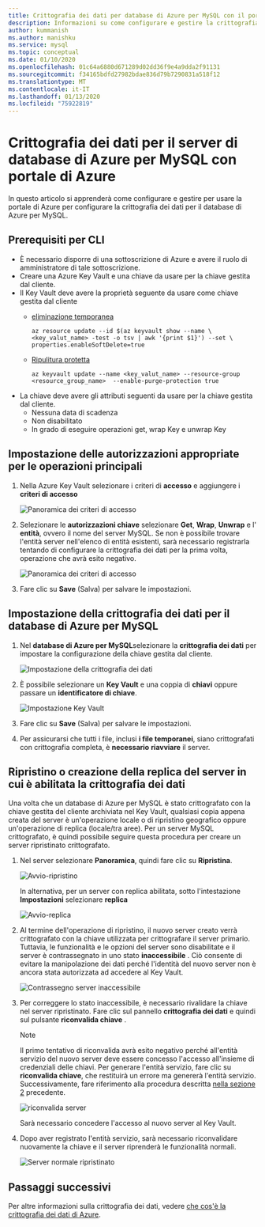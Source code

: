 ```yaml
---
title: Crittografia dei dati per database di Azure per MySQL con il portale
description: Informazioni su come configurare e gestire la crittografia dei dati per il database di Azure per MySQL usando portale di Azure
author: kummanish
ms.author: manishku
ms.service: mysql
ms.topic: conceptual
ms.date: 01/10/2020
ms.openlocfilehash: 01c64a6880d671289d02dd36f9e4a9dda2f91131
ms.sourcegitcommit: f34165bdfd27982bdae836d79b7290831a518f12
ms.translationtype: MT
ms.contentlocale: it-IT
ms.lasthandoff: 01/13/2020
ms.locfileid: "75922819"
---
```

# <a name="data-encryption-for-azure-database-for-mysql-server-using-azure-portal"></a>Crittografia dei dati per il server di database di Azure per MySQL con portale di Azure

In questo articolo si apprenderà come configurare e gestire per usare la portale di Azure per configurare la crittografia dei dati per il database di Azure per MySQL.

## <a name="prerequisites-for-cli"></a>Prerequisiti per CLI

* È necessario disporre di una sottoscrizione di Azure e avere il ruolo di amministratore di tale sottoscrizione.
* Creare una Azure Key Vault e una chiave da usare per la chiave gestita dal cliente.
* Il Key Vault deve avere la proprietà seguente da usare come chiave gestita dal cliente
    * [eliminazione temporanea](https://docs.microsoft.com/azure/key-vault/key-vault-ovw-soft-delete)

        ```azurecli-interactive
        az resource update --id $(az keyvault show --name \ <key_valut_name> -test -o tsv | awk '{print $1}') --set \ properties.enableSoftDelete=true
        ```
    
    * [Ripulitura protetta](https://docs.microsoft.com/azure/key-vault/key-vault-ovw-soft-delete#purge-protection)

        ```azurecli-interactive
        az keyvault update --name <key_valut_name> --resource-group <resource_group_name>  --enable-purge-protection true
        ```
* La chiave deve avere gli attributi seguenti da usare per la chiave gestita dal cliente.
    * Nessuna data di scadenza
    * Non disabilitato
    * In grado di eseguire operazioni get, wrap Key e unwrap Key

## <a name="setting-the-right-permissions-for-key-operations"></a>Impostazione delle autorizzazioni appropriate per le operazioni principali

1. Nella Azure Key Vault selezionare i criteri di **accesso** e aggiungere i **criteri di accesso** 

   ![Panoramica dei criteri di accesso](media/concepts-data-access-and-security-data-encryption/show-access-policy-overview.png)

2. Selezionare le **autorizzazioni chiave** selezionare **Get**, **Wrap**, **Unwrap** e l' **entità**, ovvero il nome del server MySQL. Se non è possibile trovare l'entità server nell'elenco di entità esistenti, sarà necessario registrarla tentando di configurare la crittografia dei dati per la prima volta, operazione che avrà esito negativo.

   ![Panoramica dei criteri di accesso](media/concepts-data-access-and-security-data-encryption/access-policy-warp-unwrap.png)

3. Fare clic su **Save** (Salva) per salvare le impostazioni.

## <a name="setting-data-encryption-for-azure-database-for-mysql"></a>Impostazione della crittografia dei dati per il database di Azure per MySQL

1. Nel **database di Azure per MySQL**selezionare la **crittografia dei dati** per impostare la configurazione della chiave gestita dal cliente.

   ![Impostazione della crittografia dei dati](media/concepts-data-access-and-security-data-encryption/data-encryption-overview.png)

2. È possibile selezionare un **Key Vault** e una coppia di **chiavi** oppure passare un **identificatore di chiave**.

   ![Impostazione Key Vault](media/concepts-data-access-and-security-data-encryption/setting-data-encryption.png)

3. Fare clic su **Save** (Salva) per salvare le impostazioni.

4. Per assicurarsi che tutti i file, inclusi **i file temporanei**, siano crittografati con crittografia completa, è **necessario** **riavviare** il server.

## <a name="restoring-or-creating-replica-of-the-server-which-has-data-encryption-enabled"></a>Ripristino o creazione della replica del server in cui è abilitata la crittografia dei dati

Una volta che un database di Azure per MySQL è stato crittografato con la chiave gestita del cliente archiviata nel Key Vault, qualsiasi copia appena creata del server è un'operazione locale o di ripristino geografico oppure un'operazione di replica (locale/tra aree). Per un server MySQL crittografato, è quindi possibile seguire questa procedura per creare un server ripristinato crittografato.

1. Nel server selezionare **Panoramica**, quindi fare clic su **Ripristina**.

   ![Avvio-ripristino](media/concepts-data-access-and-security-data-encryption/show-restore.png)

   In alternativa, per un server con replica abilitata, sotto l'intestazione **Impostazioni** selezionare **replica**

   ![Avvio-replica](media/concepts-data-access-and-security-data-encryption/mysql-replica.png)

2. Al termine dell'operazione di ripristino, il nuovo server creato verrà crittografato con la chiave utilizzata per crittografare il server primario. Tuttavia, le funzionalità e le opzioni del server sono disabilitate e il server è contrassegnato in uno stato **inaccessibile** . Ciò consente di evitare la manipolazione dei dati perché l'identità del nuovo server non è ancora stata autorizzata ad accedere al Key Vault.

   ![Contrassegno server inaccessibile](media/concepts-data-access-and-security-data-encryption/show-restore-data-encryption.png)

3. Per correggere lo stato inaccessibile, è necessario rivalidare la chiave nel server ripristinato. Fare clic sul pannello **crittografia dei dati** e quindi sul pulsante **riconvalida chiave** .

   > [!NOTE]
   > Il primo tentativo di riconvalida avrà esito negativo perché all'entità servizio del nuovo server deve essere concesso l'accesso all'insieme di credenziali delle chiavi. Per generare l'entità servizio, fare clic su **riconvalida chiave**, che restituirà un errore ma genererà l'entità servizio. Successivamente, fare riferimento alla procedura descritta [nella sezione 2](https://docs.microsoft.com/azure/mysql/howto-data-encryption-portal#setting-the-right-permissions-for-key-operations) precedente.

   ![riconvalida server](media/concepts-data-access-and-security-data-encryption/show-revalidate-data-encryption.png)

   Sarà necessario concedere l'accesso al nuovo server al Key Vault. 

4. Dopo aver registrato l'entità servizio, sarà necessario riconvalidare nuovamente la chiave e il server riprenderà le funzionalità normali.

   ![Server normale ripristinato](media/concepts-data-access-and-security-data-encryption/restore-successful.png)

## <a name="next-steps"></a>Passaggi successivi

 Per altre informazioni sulla crittografia dei dati, vedere [che cos'è la crittografia dei dati di Azure](concepts-data-encryption-mysql.md).

